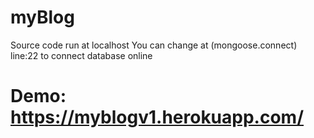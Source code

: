 # myBlog

Source code run at localhost
You can change at (mongoose.connect) line:22 to connect database online

# Demo: https://myblogv1.herokuapp.com/
